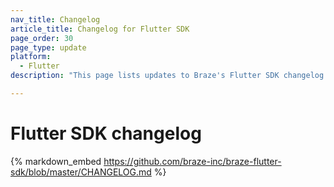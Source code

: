 ```yaml
---
nav_title: Changelog
article_title: Changelog for Flutter SDK
page_order: 30
page_type: update
platform: 
  - Flutter
description: "This page lists updates to Braze's Flutter SDK changelog."

---
```


# Flutter SDK changelog

{% markdown_embed https://github.com/braze-inc/braze-flutter-sdk/blob/master/CHANGELOG.md %}
